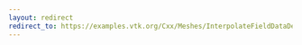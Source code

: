 ```yaml
---
layout: redirect
redirect_to: https://examples.vtk.org/Cxx/Meshes/InterpolateFieldDataDemo/
---
```

